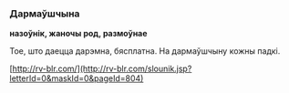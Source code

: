 ### Дармаўшчына
**назоўнік, жаночы род, размоўнае**

Тое, што даецца дарэмна, бясплатна. На дармаўшчыну кожны падкі.

<a rel="author">[http://rv-blr.com/](http://rv-blr.com/slounik.jsp?letterId=0&maskId=0&pageId=804)</a>
